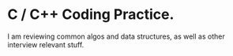 # C / C++ Coding Practice.
I am reviewing common algos and data structures, as well as other interview relevant stuff.
